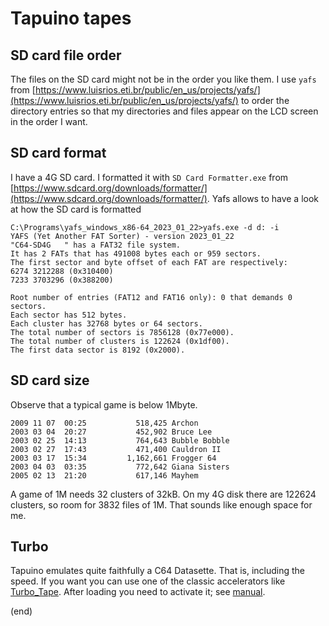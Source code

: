 # Tapuino tapes


## SD card file order

The files on the SD card might not be in the order you like them.
I use `yafs` from [https://www.luisrios.eti.br/public/en_us/projects/yafs/](https://www.luisrios.eti.br/public/en_us/projects/yafs/) 
to order the directory entries so that my directories and files appear on the LCD screen in the order I want.


## SD card format

I have a 4G SD card. I formatted it with `SD Card Formatter.exe` from
[https://www.sdcard.org/downloads/formatter/](https://www.sdcard.org/downloads/formatter/).
Yafs allows to have a look at how the SD card is formatted

```
C:\Programs\yafs_windows_x86-64_2023_01_22>yafs.exe -d d: -i
YAFS (Yet Another FAT Sorter) - version 2023_01_22
"C64-SD4G   " has a FAT32 file system.
It has 2 FATs that has 491008 bytes each or 959 sectors.
The first sector and byte offset of each FAT are respectively:
6274 3212288 (0x310400)
7233 3703296 (0x388200)

Root number of entries (FAT12 and FAT16 only): 0 that demands 0 sectors.
Each sector has 512 bytes.
Each cluster has 32768 bytes or 64 sectors.
The total number of sectors is 7856128 (0x77e000).
The total number of clusters is 122624 (0x1df00).
The first data sector is 8192 (0x2000).
```


## SD card size

Observe that a typical game is below 1Mbyte.
  
```
2009 11 07  00:25           518,425 Archon
2003 03 04  20:27           452,902 Bruce Lee
2003 02 25  14:13           764,643 Bubble Bobble
2003 02 27  17:43           471,400 Cauldron II
2003 03 17  15:34         1,162,661 Frogger 64
2003 04 03  03:35           772,642 Giana Sisters
2005 02 13  21:20           617,146 Mayhem
```
  
A game of 1M needs 32 clusters of 32kB.
On my 4G disk there are 122624 clusters, so room for 3832 files of 1M.
That sounds like enough space for me.


## Turbo

Tapuino emulates quite faithfully a C64 Datasette.
That is, including the speed.
If you want you can use one of the classic accelerators like [Turbo_Tape](Turbo_Tape.tap).
After loading you need to activate it; see [manual](Turbo_Tape.pdf).

(end)
